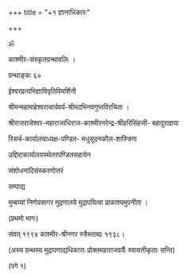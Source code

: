 +++
title = "+१ ज्ञानाधिकारः"

+++




ॐ

काश्मीर-संस्कृतग्रन्थावलिः ।

ग्रन्थाङ्कः ६०

ईश्वरप्रत्यभिज्ञाविवृतिविमर्शिनी

श्रीमन्महामाहेश्वराचार्यवर्य-श्रीमदभिनवगुप्तविरचिता ।

श्रीराजराजेश्वर-महाराजाधिराज-काश्मीरनरेन्द्र-श्रीहरिसिंहजी- बहादुराज्ञया

रिसर्च-कार्यालयाध्यक्ष-पण्डित- मधुसूदनकौल-शास्त्रिणा

उद्दिष्टकार्यालयस्थेतरपण्डितसहायेन

संशोधनादिसंस्करणोत्तरं

सम्पाद्य

मुम्बय्यां निर्णयसागर मुद्रणालये मुद्रापयित्वा प्राकाश्यमुपनीता ।

(प्रथमो भागः)

संवत् १९९४ काश्मीर-श्रीनगर स्त्रैस्ताब्दः १९३८।

(अस्य ग्रन्थस्य मुद्रापणाद्यधिकाराः प्रोक्तमहाराजवर्यैः स्वायत्तीकृताः सन्ति)


(पगे १)
